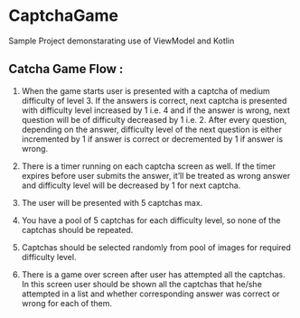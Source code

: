 # CaptchaGame
Sample Project demonstarating use of ViewModel and Kotlin

## Catcha Game Flow :

1) When the game starts user is presented with a captcha of medium difficulty of level 3. If the answers is correct, next captcha is presented with difficulty level increased by 1 i.e. 4 and if the answer is wrong, next question will be of difficulty decreased by 1 i.e. 2. After every question, depending on the answer, difficulty level of the next question is either incremented by 1 if answer is correct or decremented by 1 if answer is wrong.

2) There is a timer running on each captcha screen as well. If the timer expires before user submits the answer, it’ll be treated as wrong answer and difficulty level will be decreased by 1 for next captcha. 

3) The user will be presented with 5 captchas max.

4) You have a pool of 5 captchas for each difficulty level, so none of the captchas should be repeated.

5) Captchas should be selected randomly from pool of images for required difficulty level.

6) There is a game over screen after user has attempted all the captchas. In this screen user should be shown all the captchas that he/she attempted in a list and whether corresponding answer was correct or wrong for each of them.

